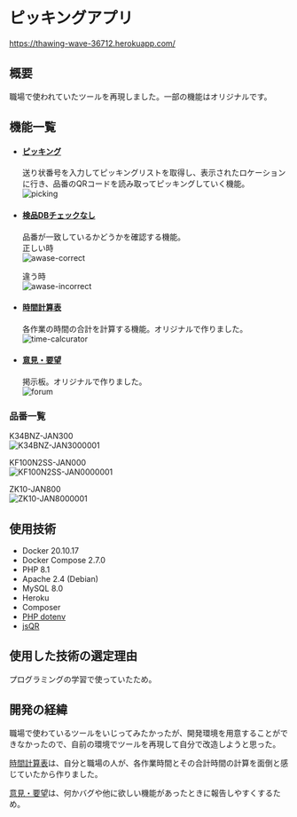 # ピッキングアプリ
https://thawing-wave-36712.herokuapp.com/


## 概要
職場で使われていたツールを再現しました。一部の機能はオリジナルです。


## 機能一覧

* #### [ピッキング](https://thawing-wave-36712.herokuapp.com/readList.php)
  送り状番号を入力してピッキングリストを取得し、表示されたロケーションに行き、品番のQRコードを読み取ってピッキングしていく機能。  
  ![picking](https://user-images.githubusercontent.com/102679099/188513861-9e6995f0-76d2-4133-ac89-f21a989730f3.gif)

* #### [検品DBチェックなし](https://thawing-wave-36712.herokuapp.com/awase.html)
  品番が一致しているかどうかを確認する機能。  
  正しい時  
  ![awase-correct](https://user-images.githubusercontent.com/102679099/188514680-2ccc7c21-9756-4205-8e67-b3f263ad6da5.gif)  
  
  違う時  
  ![awase-incorrect](https://user-images.githubusercontent.com/102679099/188514736-536416c0-a6bd-4de8-81f9-bb39345f7f9b.gif)

* #### [時間計算表](https://thawing-wave-36712.herokuapp.com/timeCalculator.html)
  各作業の時間の合計を計算する機能。オリジナルで作りました。  
  ![time-calcurator](https://user-images.githubusercontent.com/102679099/188514476-ca80f340-04de-4a6c-ab10-39c2fc7bac7a.png)

* #### [意見・要望](https://thawing-wave-36712.herokuapp.com/forum.php)
  掲示板。オリジナルで作りました。  
  ![forum](https://user-images.githubusercontent.com/102679099/188514523-a117be5f-028b-4cab-a9c9-37a2eb92ff66.png)


### 品番一覧

K34BNZ-JAN300  
![K34BNZ-JAN3000001](https://user-images.githubusercontent.com/102679099/188515015-8c909dc9-e8f7-4529-b796-ad837886e7f3.png)

KF100N2SS-JAN000  
![KF100N2SS-JAN0000001](https://user-images.githubusercontent.com/102679099/188515024-8a86719d-f6cb-42fa-897f-140e899f78e6.png)

ZK10-JAN800  
![ZK10-JAN8000001](https://user-images.githubusercontent.com/102679099/188515029-2ffdab67-1f05-4b9e-9e46-0585d3ccd277.png)


## 使用技術
* Docker 20.10.17
* Docker Compose 2.7.0
* PHP 8.1
* Apache 2.4 (Debian)
* MySQL 8.0
* Heroku
* Composer
* [PHP dotenv](https://github.com/vlucas/phpdotenv)
* [jsQR](https://github.com/cozmo/jsQR)


## 使用した技術の選定理由

プログラミングの学習で使っていたため。


## 開発の経緯

職場で使わているツールをいじってみたかったが、開発環境を用意することができなかったので、自前の環境でツールを再現して自分で改造しようと思った。

[時間計算表](#時間計算表)は、自分と職場の人が、各作業時間とその合計時間の計算を面倒と感じていたから作りました。

[意見・要望](#意見・要望)は、何かバグや他に欲しい機能があったときに報告しやすくするため。
